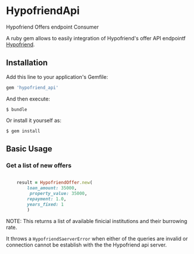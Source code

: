 # HypofriendApi
Hypofriend Offers endpoint Consumer


A ruby gem allows  to easily integration of Hypofriend's offer API endpointf [Hypofriend](https://hypofriend.de/en).  


## Installation

Add this line to your application's Gemfile:

```ruby
gem 'hypofriend_api'
```

And then execute:

    $ bundle

Or install it yourself as:

    $ gem install 

## Basic Usage

### Get a list of new offers

```ruby

	result = HypofriendOffer.new(
        loan_amount: 35000,
         property_value: 35000,
        repayment: 1.0,
        years_fixed: 1
		)

```
NOTE: This returns a list of available finicial institutions and their burrowing  rate.

It throws a `HypofriendSaerverError` when either of the queries  are invalid or connection cannot be establish with the the Hypofriend api server.
```'